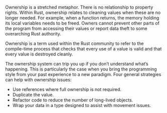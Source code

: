 
Ownership is a stretched metaphor. There is no relationship to property rights. Within Rust, ownership relates to cleaning values when these are no longer needed. For example, when a function returns, the memory holding its local variables needs to be freed. Owners cannot prevent other parts of the program from accessing their values or report data theft to some overarching Rust authority.

Ownership is a term used within the Rust community to refer to the compile-time process that checks that every use of a value is valid and that every value is destroyed cleanly.

The ownership system can trip you up if you don’t understand what’s happening. This is particularly the case when you bring the programming style from your past experience to a new paradigm. Four general strategies can help with ownership issues:

- Use references where full ownership is not required.
- Duplicate the value.
- Refactor code to reduce the number of long-lived objects.
- Wrap your data in a type designed to assist with movement issues.
